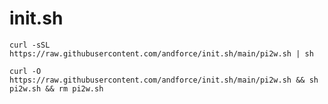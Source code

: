 # init.sh

```shell
curl -sSL https://raw.githubusercontent.com/andforce/init.sh/main/pi2w.sh | sh
```

```shell
curl -O https://raw.githubusercontent.com/andforce/init.sh/main/pi2w.sh && sh pi2w.sh && rm pi2w.sh
```
